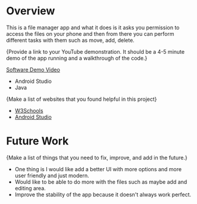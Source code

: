 # Overview

This is a file manager app and what it does is it
asks you permission to access the files on your phone and then from there you can perform different
tasks with them such as move, add, delete.

{Provide a link to your YouTube demonstration.  It should be a 4-5 minute demo of the app running and a walkthrough of the code.}

[Software Demo Video](http://youtube.link.goes.here)

* Android Studio
* Java

{Make a list of websites that you found helpful in this project}
* [W3Schools](https://www.w3schools.com/)
* [Android Studio](https://developer.android.com/studio)

# Future Work

{Make a list of things that you need to fix, improve, and add in the future.}
* One thing is I would like add a better UI with more options and more user friendly and just modern.
* Would like to be able to do more with the files such as maybe add and editing area.
* Improve the stability of the app because it doesn't always work perfect.